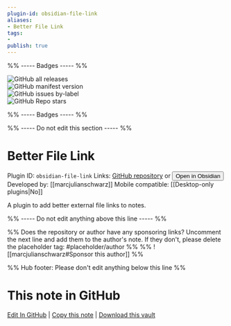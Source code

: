 ```yaml
---
plugin-id: obsidian-file-link
aliases:
- Better File Link
tags: 
- 
publish: true
---
```


%% ----- Badges ----- %%

![GitHub all releases](https://img.shields.io/github/downloads/marcjulianschwarz/obsidian-file-link/total?color=573E7A&logo=github&style=for-the-badge)   
![GitHub manifest version](https://img.shields.io/github/manifest-json/v/marcjulianschwarz/obsidian-file-link?color=573E7A&logo=github&style=for-the-badge)   
![GitHub issues by-label](https://img.shields.io/github/issues/marcjulianschwarz/obsidian-file-link/help%20wanted?color=573E7A&logo=github&style=for-the-badge)   
![GitHub Repo stars](https://img.shields.io/github/stars/marcjulianschwarz/obsidian-file-link?color=573E7A&logo=github&style=for-the-badge)

%% ----- Badges ----- %%

%% ----- Do not edit this section ----- %%

# Better File Link

Plugin ID: `obsidian-file-link`
Links: [GitHub repository](https://github.com/marcjulianschwarz/obsidian-file-link) or [<button id=HH>Open in Obsidian</button>](obsidian://show-plugin?id=obsidian-file-link)
Developed by: [[marcjulianschwarz]]
Mobile compatible: [[Desktop-only plugins|No]]

A plugin to add better external file links to notes.

%% ----- Do not edit anything above this line ----- %% 

%% Does the repository or author have any sponsoring links? Uncomment the next line and add them to the author's note. If they don't, please delete the placeholder tag: #placeholder/author %%
%% ![[marcjulianschwarz#Sponsor this author]] %%

%% Hub footer: Please don't edit anything below this line %%

# This note in GitHub

<span class="git-footer">[Edit In GitHub](https://github.dev/obsidian-community/obsidian-hub/blob/main/02%20-%20Community%20Expansions/02.05%20All%20Community%20Expansions/Plugins/obsidian-file-link.md "git-hub-edit-note") | [Copy this note](https://raw.githubusercontent.com/obsidian-community/obsidian-hub/main/02%20-%20Community%20Expansions/02.05%20All%20Community%20Expansions/Plugins/obsidian-file-link.md "git-hub-copy-note") | [Download this vault](https://github.com/obsidian-community/obsidian-hub/archive/refs/heads/main.zip "git-hub-download-vault") </span>
